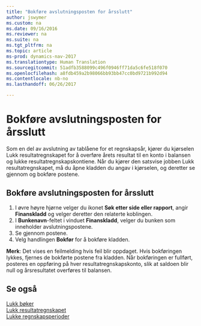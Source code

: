 ```yaml
---
title: "Bokføre avslutningsposten for årsslutt"
author: jswymer
ms.custom: na
ms.date: 09/16/2016
ms.reviewer: na
ms.suite: na
ms.tgt_pltfrm: na
ms.topic: article
ms-prod: dynamics-nav-2017
ms.translationtype: Human Translation
ms.sourcegitcommit: 51adfb3588099c496f0946ff71da5c6fe518f070
ms.openlocfilehash: a8fdb459a2b98066bb93bb47cc0bd9721b992d94
ms.contentlocale: nb-no
ms.lasthandoff: 06/26/2017

---
```

# <a name="how-to-post-year-end-closing-entry"></a>Bokføre avslutningsposten for årsslutt
Som en del av avslutning av tablåene for et regnskapsår, kjører du kjørselen Lukk resultatregnskapet for å overføre årets resultat til en konto i balansen og lukke resultatregnskapskontiene. Når du kjører den satsvise jobben Lukk resultatregnskapet, må du åpne kladden du angav i kjørselen, og deretter se gjennom og bokføre postene.

## <a name="to-post-the-year-end-closing-entry"></a>Bokføre avslutningsposten for årsslutt
1. I øvre høyre hjørne velger du ikonet **Søk etter side eller rapport**, angir **Finanskladd** og velger deretter den relaterte koblingen.
2. I **Bunkenavn**-feltet i vinduet **Finanskladd**, velger du bunken som inneholder avslutningspostene.
3. Se gjennom postene.
4. Velg handlingen **Bokfør** for å bokføre kladden.

**Merk**: Det vises en feilmelding hvis feil blir oppdaget. Hvis bokføringen lykkes, fjernes de bokførte postene fra kladden. Når bokføringen er fullført, posteres en oppføring på hver resultatregnskapskonto, slik at saldoen blir null og årsresultatet overføres til balansen.

## <a name="see-also"></a>Se også
[Lukk bøker](year-close-books.md)  
[Lukk resultatregnskapet](year-close-income-statement.md)  
[Lukke regnskapsperioder](year-close-account-periods.md)  
